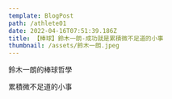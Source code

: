 ```yaml
---
template: BlogPost
path: /athlete01
date: 2022-04-16T07:51:39.186Z
title: 【棒球】鈴木一朗-成功就是累積微不足道的小事
thumbnail: /assets/鈴木一朗.jpeg
---
```

鈴木一朗的棒球哲學

累積微不足道的小事
